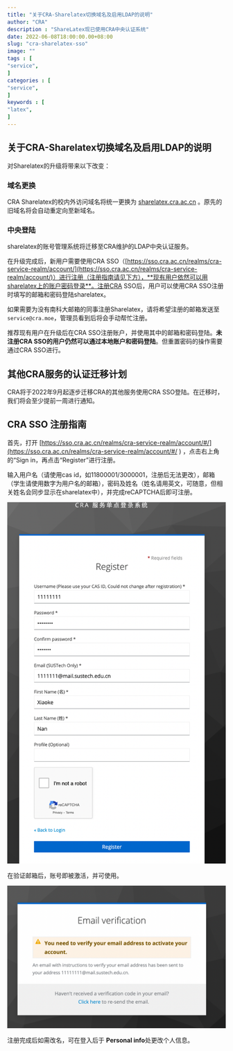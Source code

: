 ```yaml
---
title: "关于CRA-Sharelatex切换域名及启用LDAP的说明"                         
author: "CRA"  
description : "ShareLatex现已使用CRA中央认证系统"    
date: 2022-06-08T18:00:00.00+08:00
slug: "cra-sharelatex-sso"
image: ""
tags : [                                    
"service",
]
categories : [                              
"service",
]
keywords : [                                
"latex",
]
---
```


## 关于CRA-Sharelatex切换域名及启用LDAP的说明

对Sharelatex的升级将带来以下改变：

### 域名更换

CRA Sharelatex的校内外访问域名将统一更换为 [sharelatex.cra.ac.cn](https://sharelatex.cra.ac.cn) 。原先的旧域名将会自动重定向至新域名。

### 中央登陆

sharelatex的账号管理系统将迁移至CRA维护的LDAP中央认证服务。

在升级完成后，新用户需要使用CRA SSO（[https://sso.cra.ac.cn/realms/cra-service-realm/account/](https://sso.cra.ac.cn/realms/cra-service-realm/account/)）进行注册（注册指南请见下方），**现有用户依然可以用sharelatex上的账户密码登录**。注册CRA SSO后，用户可以使用CRA SSO注册时填写的邮箱和密码登陆sharelatex。

如果需要为没有南科大邮箱的同事注册Sharelatex，请将希望注册的邮箱发送至 `service@cra.moe`，管理员看到后将会手动帮忙注册。

推荐现有用户在升级后在CRA SSO注册账户，并使用其中的邮箱和密码登陆。**未注册CRA SSO的用户仍然可以通过本地账户和密码登陆**。但重置密码的操作需要通过CRA SSO进行。

## 其他CRA服务的认证迁移计划

CRA将于2022年9月起逐步迁移CRA的其他服务使用CRA SSO登陆。在迁移时，我们将会至少提前一周进行通知。

## CRA SSO 注册指南

首先，打开 [https://sso.cra.ac.cn/realms/cra-service-realm/account/#/](https://sso.cra.ac.cn/realms/cra-service-realm/account/#/ ) ，点击右上角的“Sign in，再点击“Register”进行注册。

输入用户名（请使用cas id，如11800001/3000001，注册后无法更改），邮箱（学生请使用数字为用户名的邮箱），密码及姓名（姓名请用英文，可随意，但相关姓名会同步显示在sharelatex中），并完成reCAPTCHA后即可注册。

![注册样例](register.png)

在验证邮箱后，账号即被激活，并可使用。

![验证邮件](verify.png)

注册完成后如需改名，可在登入后于 **Personal info**处更改个人信息。
